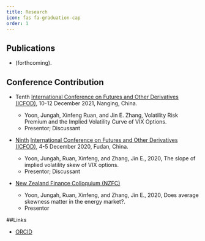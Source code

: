 ```yaml
---
title: Research
icon: fas fa-graduation-cap
order: 1
---
```


## Publications
- (forthcoming).

## Conference Contribution
- Tenth [International Conference on Futures and Other Derivatives (ICFOD)](http://icfod.org/), 10-12 December 2021, Nanging, China.
  - Yoon, Jungah, Xinfeng Ruan, and Jin E. Zhang, Volatility Risk Premium and the Implied Volatility Curve of VIX Options.
  - Presentor; Discussant

- [Ninth](http://icfod.org/nd.jsp?id=50#_np=2_3) [International Conference on Futures and Other Derivatives (ICFOD)](http://icfod.org/), 4-5 December 2020, Fudan, China.
  - Yoon, Jungah, Ruan, Xinfeng, and Zhang, Jin E., 2020, The slope of implied volatility skew of VIX options. 
  - Presentor; Discussant

- [New Zealand Finance Colloquium (NZFC)](https://www.nzfc.ac.nz/)
  - Yoon, Jungah, Ruan, Xinfeng, and Zhang, Jin E., 2020, Does average skewness matter in the energy market?.
  - Presentor

##Links
- [ORCID](https://orcid.org/0000-0003-2709-4097)
